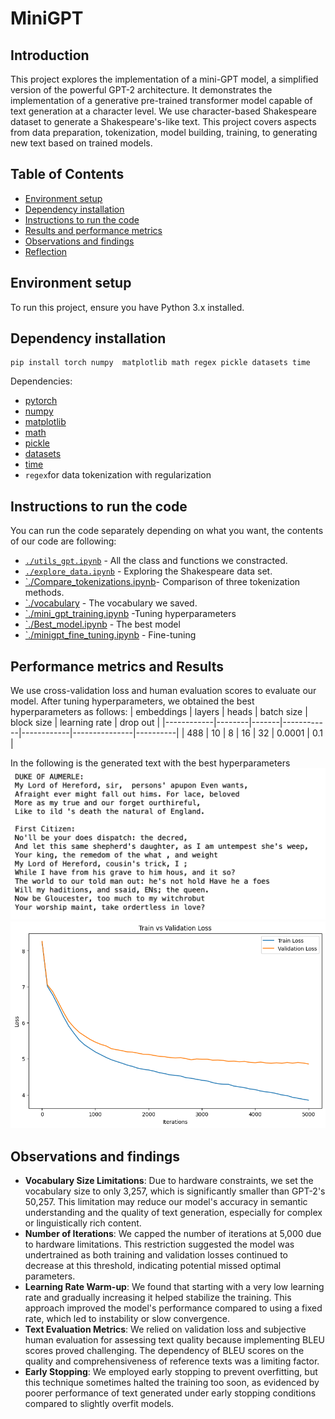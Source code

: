 # MiniGPT
## Introduction

This project explores the implementation of a mini-GPT model, a simplified version of the powerful GPT-2 architecture.  It demonstrates the implementation of a generative pre-trained transformer model capable of text generation at a character level.  We use character-based Shakespeare dataset to generate a Shakespeare's-like text. This project covers aspects from data preparation, tokenization, model building, training, to generating new text based on trained models.




## Table of Contents

- [Environment setup](#environment-setup)
- [Dependency installation](#dependency-installation)
- [Instructions to run the code](#instructions-to-run-the-code)
- [Results and performance metrics](#performance-metrics-and-results)
- [Observations and findings](#observations-and-findings)
- [Reflection](#reflection)


## Environment setup

To run this project, ensure you have Python 3.x installed. 

## Dependency installation

```
pip install torch numpy  matplotlib math regex pickle datasets time
```

Dependencies:

- [pytorch](https://pytorch.org) 
- [numpy](https://numpy.org/install/)
- [matplotlib](https://matplotlib.org/)
- [math](https://docs.python.org/3/library/math.html)
- [pickle](https://docs.python.org/3/library/pickle.html)
- [datasets](https://huggingface.co/docs/datasets/index)
- [time](https://docs.python.org/3/library/time.html)
- `regex`for data tokenization with regularization



## Instructions to run the code
You can run the code separately depending on what you want, the contents of our code are following:

- [`./utils_gpt.ipynb`](/utils_gpt.ipynb) - All the class and functions we constracted.
- [`./explore_data.ipynb`](/explore_data.ipynb) - Exploring the Shakespeare data set.
- [`./Compare_tokenizations.ipynb](/Compare_tokenizations.ipynb)- Comparison of three tokenization methods.
- [`./vocabulary](/vocabulary) - The vocabulary we saved.
- [`./mini_gpt_training.ipynb](/mini_gpt_training.ipynb) -Tuning hyperparameters
- [`./Best_model.ipynb](/Best_model.ipynb) - The best model
- [`./minigpt_fine_tuning.ipynb](/minigpt_fine_tuning.ipynb) - Fine-tuning
  



## Performance metrics and Results 

We use cross-validation loss and human evaluation scores to evaluate our model.
After tuning hyperparameters, we obtained the best hyperparameters as follows:
| embeddings | layers | heads | batch size | block size | learning rate | drop out |
|------------|--------|-------|------------|------------|---------------|----------|
| 488        | 10     | 8     | 16         | 32         | 0.0001        | 0.1      |

In the following is the generated text with the best hyperparameters
<img src="image/generated_text.png" width="600">
<img src="image/loss_plot_best.png" width="600">

## Observations and findings
- **Vocabulary Size Limitations**: Due to hardware constraints, we set the vocabulary size to only 3,257, which is significantly smaller than GPT-2's 50,257. This limitation may reduce our model's accuracy in semantic understanding and the quality of text generation, especially for complex or linguistically rich content.
- **Number of Iterations**: We capped the number of iterations at 5,000 due to hardware limitations. This restriction suggested the model was undertrained as both training and validation losses continued to decrease at this threshold, indicating potential missed optimal parameters.
- **Learning Rate Warm-up**: We found that starting with a very low learning rate and gradually increasing it helped stabilize the training. This approach improved the model's performance compared to using a fixed rate, which led to instability or slow convergence.
- **Text Evaluation Metrics**: We relied on validation loss and subjective human evaluation for assessing text quality because implementing BLEU scores proved challenging. The dependency of BLEU scores on the quality and comprehensiveness of reference texts was a limiting factor.
- **Early Stopping**: We employed early stopping to prevent overfitting, but this technique sometimes halted the training too soon, as evidenced by poorer performance of text generated under early stopping conditions compared to slightly overfit models.

